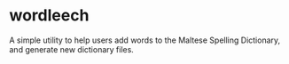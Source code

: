 # wordleech
A simple utility to help users add words to the Maltese Spelling Dictionary, and generate new dictionary files.
